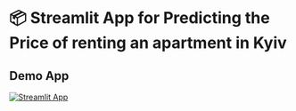 # 📦 Streamlit App for Predicting the Price of renting an apartment in Kyiv


## Demo App

[![Streamlit App](https://static.streamlit.io/badges/streamlit_badge_black_white.svg)](https://nvkoval-ml-course-work-app-6rha68.streamlit.app/)

